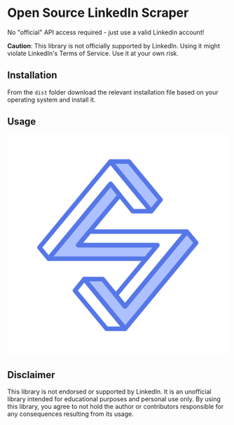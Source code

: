 # Open Source LinkedIn Scraper

No "official" API access required - just use a valid Linkedin account!

**Caution**: This library is not officially supported by LinkedIn. Using it might violate LinkedIn's Terms of Service. Use it at your own risk.

## Installation

From the `dist` folder download the relevant installation file based on your operating system and install it.

## Usage

[![Watch the video](resources/icon.png)](https://youtu.be/spJ0vas1TQE)


## Disclaimer

This library is not endorsed or supported by LinkedIn. It is an unofficial library intended for educational purposes and personal use only. By using this library, you agree to not hold the author or contributors responsible for any consequences resulting from its usage.

